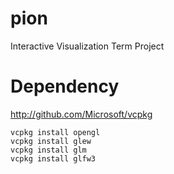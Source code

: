 # pion

Interactive Visualization Term Project

# Dependency

http://github.com/Microsoft/vcpkg

```
vcpkg install opengl
vcpkg install glew
vcpkg install glm
vcpkg install glfw3
```
